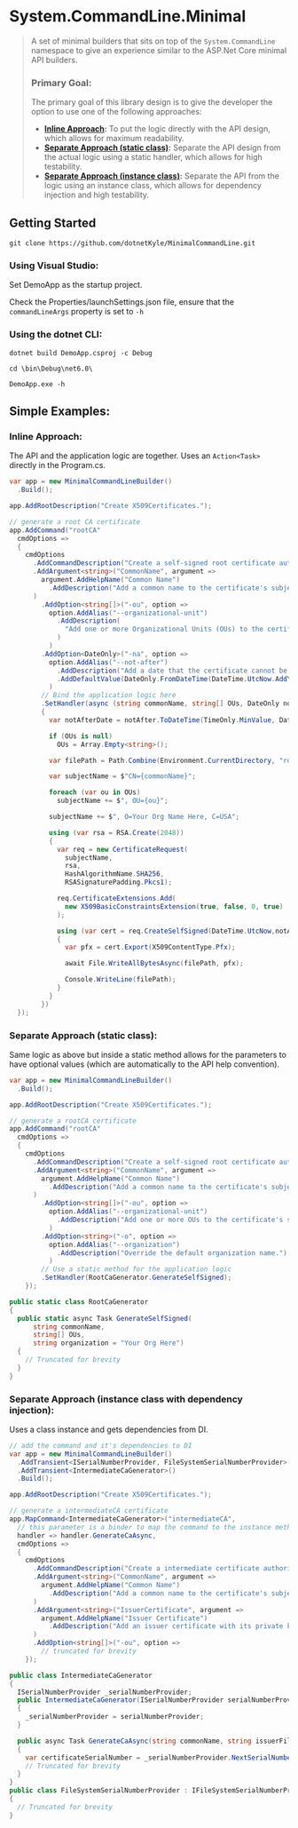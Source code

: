 # System.CommandLine.Minimal

> A set of minimal builders that sits on top of the 
> `System.CommandLine` namespace to give an experience 
> similar to the ASP.Net Core minimal API builders.
> 
> ### Primary Goal:
> 
> The primary goal of this library design is to give the developer 
> the option to use one of the following approaches:
>  * **[Inline Approach](#inline-approach):** To put the logic directly with the API design, which allows for maximum readability.
>  * **[Separate Approach (static class)](#separate-approach-static-class):** Separate the API design from the actual logic using a static handler, which allows for high testability.
>  * **[Separate Approach (instance class)](#separate-approach-instance-class-with-dependency-injection):** Separate the API from the logic using an instance class, which allows for dependency injection and high testability.

## Getting Started

`git clone https://github.com/dotnetKyle/MinimalCommandLine.git`

### Using Visual Studio:

Set DemoApp as the startup project.

Check the Properties/launchSettings.json file, ensure that the `commandLineArgs` property is set to `-h`

### Using the dotnet CLI:

```shell
dotnet build DemoApp.csproj -c Debug

cd \bin\Debug\net6.0\

DemoApp.exe -h
```

## Simple Examples:

### Inline Approach:

The API and the application logic are together.  Uses an `Action<Task>` directly in the Program.cs.

```csharp
var app = new MinimalCommandLineBuilder()
  .Build();

app.AddRootDescription("Create X509Certificates.");

// generate a root CA certificate
app.AddCommand("rootCA"
  cmdOptions => 
  {
    cmdOptions
      .AddCommandDescription("Create a self-signed root certificate authority.")
      .AddArgument<string>("CommonName", argument =>
        argument.AddHelpName("Common Name")
          .AddDescription("Add a common name to the certificate's subject name.")
      )
        .AddOption<string[]>("-ou", option =>
          option.AddAlias("--organizational-unit")
            .AddDescription(
              "Add one or more Organizational Units (OUs) to the certificate's subject name."
            )
          )
        .AddOption<DateOnly>("-na", option =>
          option.AddAlias("--not-after")
            .AddDescription("Add a date that the certificate cannot be used after.")
            .AddDefaultValue(DateOnly.FromDateTime(DateTime.UtcNow.AddYears(10)))
          )
        // Bind the application logic here
        .SetHandler(async (string commonName, string[] OUs, DateOnly notAfter) =>
        {
          var notAfterDate = notAfter.ToDateTime(TimeOnly.MinValue, DateTimeKind.Utc);

          if (OUs is null)
            OUs = Array.Empty<string>();

          var filePath = Path.Combine(Environment.CurrentDirectory, "rootCA.pfx");

          var subjectName = $"CN={commonName}";

          foreach (var ou in OUs)
            subjectName += $", OU={ou}";

          subjectName += $", O=Your Org Name Here, C=USA";

          using (var rsa = RSA.Create(2048))
          {
            var req = new CertificateRequest(
              subjectName,
              rsa,
              HashAlgorithmName.SHA256,
              RSASignaturePadding.Pkcs1);

            req.CertificateExtensions.Add(
              new X509BasicConstraintsExtension(true, false, 0, true)
            );

            using (var cert = req.CreateSelfSigned(DateTime.UtcNow,notAfterDate))
            {
              var pfx = cert.Export(X509ContentType.Pfx);

              await File.WriteAllBytesAsync(filePath, pfx);

              Console.WriteLine(filePath);
            }
          }
        })
  });
```

### Separate Approach (static class):

Same logic as above but inside a static method allows for the parameters to 
have optional values (which are automatically to the API help convention).

```csharp
var app = new MinimalCommandLineBuilder()
  .Build();

app.AddRootDescription("Create X509Certificates.");

// generate a rootCA certificate
app.AddCommand("rootCA"
  cmdOptions => 
  {
    cmdOptions
      .AddCommandDescription("Create a self-signed root certificate authority.")
      .AddArgument<string>("CommonName", argument =>
        argument.AddHelpName("Common Name")
          .AddDescription("Add a common name to the certificate's subject name.")
      )
        .AddOption<string[]>("-ou", option =>
          option.AddAlias("--organizational-unit")
            .AddDescription("Add one or more OUs to the certificate's subject name.")
          )
        .AddOption<string>("-o", option =>
          option.AddAlias("--organization")
            .AddDescription("Override the default organization name.")
          )
        // Use a static method for the application logic
        .SetHandler(RootCaGenerator.GenerateSelfSigned);
    });

public static class RootCaGenerator
{
  public static async Task GenerateSelfSigned(
      string commonName, 
      string[] OUs, 
      string organization = "Your Org Here")
  {
    // Truncated for brevity
  }
}
```

### Separate Approach (instance class with dependency injection):

Uses a class instance and gets dependencies from DI.

```csharp
// add the command and it's dependencies to DI
var app = new MinimalCommandLineBuilder()
  .AddTransient<ISerialNumberProvider, FileSystemSerialNumberProvider>()
  .AddTransient<IntermediateCaGenerator>()
  .Build();

app.AddRootDescription("Create X509Certificates.");

// generate a intermediateCA certificate
app.MapCommand<IntermediateCaGenerator>("intermediateCA", 
  // this parameter is a binder to map the command to the instance method containing the application logic
  handler => handler.GenerateCaAsync,
  cmdOptions => 
  {
    cmdOptions
      .AddCommandDescription("Create a intermediate certificate authority.")
      .AddArgument<string>("CommonName", argument =>
        argument.AddHelpName("Common Name")
          .AddDescription("Add a common name to the certificate's subject name.")
      )
      .AddArgument<string>("IssuerCertificate", argument =>
        argument.AddHelpName("Issuer Certificate")
          .AddDescription("Add an issuer certificate with its private key.")
      )
      .AddOption<string[]>("-ou", option =>
        // truncated for brevity
    });

public class IntermediateCaGenerator
{
  ISerialNumberProvider _serialNumberProvider;
  public IntermediateCaGenerator(ISerialNumberProvider serialNumberProvider)
  {
    _serialNumberProvider = serialNumberProvider;
  }

  public async Task GenerateCaAsync(string commonName, string issuerFilePath)
  {
    var certificateSerialNumber = _serialNumberProvider.NextSerialNumber();
    // Truncated for brevity
  }
}
public class FileSystemSerialNumberProvider : IFileSystemSerialNumberProvider
{
  // Truncated for brevity
}
```

